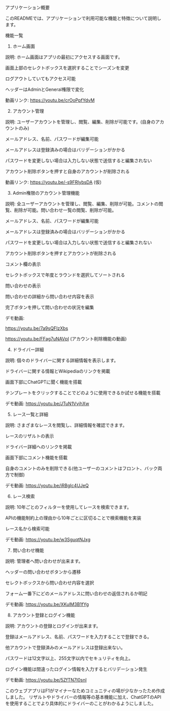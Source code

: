 アプリケーション概要

このREADMEでは、アプリケーションで利用可能な機能と特徴について説明します。

機能一覧


1. ホーム画面

説明: ホーム画面はアプリの最初にアクセスする画面です。

画面上部のセレクトボックスを選択することでシーズンを変更

ログアウトしていてもアクセス可能

ヘッダーはAdminとGeneral権限で変化

動画リンク: https://youtu.be/crOoPpfYdvM



2. アカウント管理

説明: ユーザーアカウントを管理し、閲覧、編集、削除が可能です。(自身のアカウントのみ)

メールアドレス、名前、パスワードが編集可能

メールアドレスは登録済みの場合はバリデーションがかかる

パスワードを変更しない場合は入力しない状態で送信すると編集されない

アカウント削除ボタンを押すと自身のアカウントが削除される

動画リンク: https://youtu.be/-s9FRlybsDA (仮)



3. Admin権限のアカウント管理機能

説明: 全ユーザーアカウントを管理し、閲覧、編集、削除が可能。コメントの閲覧、削除が可能。問い合わせ一覧の閲覧、削除が可能。

メールアドレス、名前、パスワードが編集可能

メールアドレスは登録済みの場合はバリデーションがかかる

パスワードを変更しない場合は入力しない状態で送信すると編集されない

アカウント削除ボタンを押すとアカウントが削除される

コメント欄の表示

セレクトボックスで年度とラウンドを選択してソートされる

問い合わせの表示

問い合わせの詳細から問い合わせ内容を表示

完了ボタンを押して問い合わせの状況を編集

デモ動画:

https://youtu.be/7a9sQFIzXbs

https://youtu.be/FFag7uNAVpI (アカウント削除機能の動画)



4. ドライバー詳細

説明: 個々のドライバーに関する詳細情報を表示します。

ドライバーに関する情報とWikipediaのリンクを掲載

画面下部にChatGPTに聞く機能を搭載

テンプレートをクリックすることでどのように使用できるか試せる機能を搭載

デモ動画: https://youtu.be/JTuN1VvjhXw



5. レース一覧と詳細

説明: さまざまなレースを閲覧し、詳細情報を確認できます。

レースのリザルトの表示

ドライバー詳細へのリンクを掲載

画面下部にコメント機能を搭載

自身のコメントのみを削除できる(他ユーザーのコメントはフロント、バック両方で制御)

デモ動画: https://youtu.be/iRBgIc4UJeQ



6. レース検索

説明: 10年ごとのフィルターを使用してレースを検索できます。

APIの機能制約上の理由から10年ごとに区切ることで検索機能を実装

レース名から検索可能

デモ動画: https://youtu.be/w3SguqtNJxg



7. 問い合わせ機能

説明: 管理者へ問い合わせが出来ます。

ヘッダーの問い合わせボタンから遷移

セレクトボックスから問い合わせ内容を選択

フォーム一番下にどのメールアドレスに問い合わせの返信されるか明記

デモ動画: https://youtu.be/XKulM3B1fYg



8. アカウント登録とログイン機能

説明: アカウントの登録とログインが出来ます。

登録はメールアドレス、名前、パスワードを入力することで登録できる。

他アカウントで登録済みのメールアドレスは登録出来ない。

パスワードは12文字以上、255文字以内でセキュリティを向上。

ログイン機能は間違ったログイン情報を入力するとバリデーション発生

デモ動画: https://youtu.be/5ZfTN7I0snI

このウェブアプリはF1がマイナーなためコミュニティの場が少なかったため作成しました。
リザルトやドライバーの情報等の基本機能に加え、ChatGPTのAPIを使用することでより具体的にドライバーのことがわかるようにしました。

